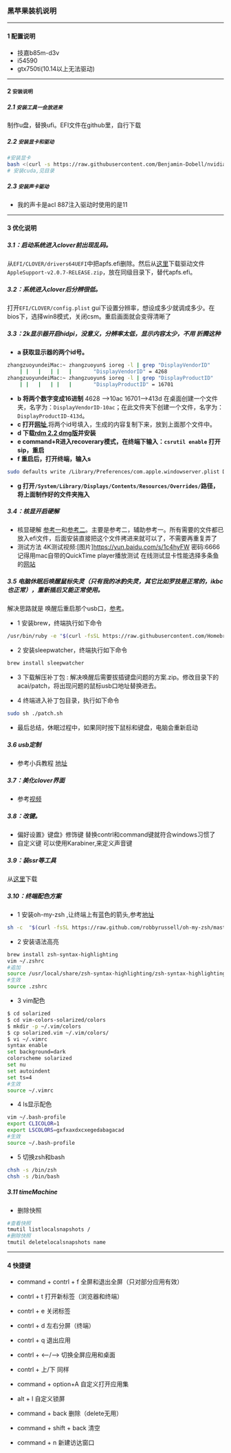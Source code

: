 ### 黑苹果装机说明
---
#### 1  配置说明
- 技嘉b85m-d3v
- i54590
- gtx750ti(10.14以上无法驱动)
---

#### 2 `安装说明`
##### 2.1 `安装工具一会放进来`
制作u盘，替换ufi。EFI文件在github里，自行下载
##### 2.2 `安装显卡和驱动`


```bash
#安装显卡
bash <(curl -s https://raw.githubusercontent.com/Benjamin-Dobell/nvidia-update/master/nvidia-update.sh)
# 安装cuda,见目录
```
##### 2.3 `安装声卡驱动`
- 我的声卡是acl 887注入驱动时使用的是11 
---

#### 3 优化说明
##### 3.1：启动系统进入clover前出现乱码。

从`EFI/CLOVER/drivers64UEFI`中把apfs.efi删除。然后从[这里](https://github.com/acidanthera/AppleSupportPkg/releases)下载驱动文件`AppleSupport-v2.0.7-RELEASE.zip`，放在同级目录下，替代apfs.efi。

##### 3.2：系统进入clover后分辨很低。

打开`EFI/CLOVER/config.plist` gui下设置分辨率，想设成多少就调成多少。在bios下，选择win8模式，关闭csm。重启画面就会变得清晰了

##### 3.3：2k显示器开启hidpi，没意义，分辨率太低，显示内容太少，不用 折腾这种

- **a 获取显示器的两个id号。**
```bash
zhangzuoyundeiMac:~ zhangzuoyun$ ioreg -l | grep "DisplayVendorID"
    | |   |   | |   |       "DisplayVendorID" = 4268
zhangzuoyundeiMac:~ zhangzuoyun$ ioreg -l | grep "DisplayProductID"
    | |   |   | |   |       "DisplayProductID" = 16701
 ```
 - **b 将两个数字变成16进制**
 4628  -->10ac
 16701-->413d
在桌面创建一个文件夹，名字为：`DisplayVendorID-10ac`；在此文件夹下创建一个文件，名字为：`DisplayProductID-413d`。
- **c 打开[网址](https://comsysto.github.io/Display-Override-PropertyList-File-Parser-and-Generator-with-HiDPI-Support-For-Scaled-Resolutions/)**,将两个id号填入，生成的内容复制下来，放到上面那个文件中。
-  **d 下载[rdm 2.2 dmg版](http://avi.alkalay.net/software/RDM/)并安装**
- **e command+R进入recoverary模式，在终端下输入：`csrutil enable` 打开sip，重启**
- **f 重启后，打开终端，输入s**
```bash
sudo defaults write /Library/Preferences/com.apple.windowserver.plist DisplayResolutionEnabled -bool true
```
- **g 打开`/System/Library/Displays/Contents/Resources/Overrides/`路径，将上面制作好的文件夹拖入**

##### 3.4：核显开启硬解

- 核显硬解  [参考一](http://bbs.pcbeta.com/viewthread-1785873-1-3.html)和[参考二](http://bbs.pcbeta.com/viewthread-1778305-1-1.html)。主要是参考二，辅助参考一。所有需要的文件都已放入efi文件，后面安装直接把这个文件拷进来就可以了，不需要再重复弄了
- 测试方法  4K测试视频:[图片]https://yun.baidu.com/s/1c4hyFW 密码:6666  记得用mac自带的QuickTime player播放测试
在线测试显卡性能选择多条鱼的[网站](https://testdrive-archive.azurewebsites.net/Performance/FishIETank/)

##### 3.5 电脑休眠后唤醒鼠标失灵（只有我的冰豹失灵，其它比如罗技是正常的，ikbc也正常），重新插后又能正常使用。

解决思路就是 唤醒后重启那个usb口，[参考](https://github.com/acai66/lenovo-miix-520-hackintosh-10.14-CLOVER)。
- 1 安装brew，终端执行如下命令
```bash
/usr/bin/ruby -e "$(curl -fsSL https://raw.githubusercontent.com/Homebrew/install/master/install)"
```
- 2 安装sleepwatcher，终端执行如下命令
```bash
brew install sleepwatcher
```
- 3 下载解压补丁包 : 解决唤醒后需要拔插键盘问题的方案.zip。修改目录下的acai/patch，将出现问题的鼠标usb口地址替换进去。

- 4 终端进入补丁包目录，执行如下命令
```bash
sudo sh ./patch.sh
```
- 最后总结，休眠过程中，如果同时按下鼠标和键盘，电脑会重新启动
#####  3.6 usb定制
- 参考小兵教程 [地址](https://blog.daliansky.net/Intel-FB-Patcher-tutorial-and-insertion-pose.html)


##### 3.7：美化clover界面
- 参考[视频](https://www.bilibili.com/video/av51121031)
##### 3.8：改键。
- 偏好设置》键盘》修饰键 替换contrl和command键就符合windows习惯了
- 自定义键 可以使用Karabiner,来定义声音键
#####  3.9：装ssr等工具

从[这里](https://github.com/qinyuhang/ShadowsocksX-NG-R/releases/tag/1.4.4-r8)下载

##### 3.10：终端配色方案
- 1 安装oh-my-zsh ,让终端上有蓝色的箭头,参考[地址](https://www.jianshu.com/p/150e9e1ac79f)
```bash
sh -c  "$(curl -fsSL https://raw.github.com/robbyrussell/oh-my-zsh/master/tools/install.sh)"

```
- 2 安装语法高亮
```bash
brew install zsh-syntax-highlighting
vim ~/.zshrc
#追加
source /usr/local/share/zsh-syntax-highlighting/zsh-syntax-highlighting.zsh
#生效 
source .zshrc
```
- 3 vim配色
```bash
$ cd solarized
$ cd vim-colors-solarized/colors
$ mkdir -p ~/.vim/colors
$ cp solarized.vim ~/.vim/colors/
$ vi ~/.vimrc
syntax enable
set background=dark
colorscheme solarized
set nu
set autoindent
set ts=4
#生效
source ~/.vimrc
```
- 4 ls显示配色
```bash
vim ~/.bash-profile
export CLICOLOR=1
export LSCOLORS=gxfxaxdxcxegedabagacad
#生效
source ~/.bash-profile
```
- 5 切换zsh和bash
```bash
chsh -s /bin/zsh
chsh -s /bin/bash

```
##### 3.11 timeMachine
- 删除快照
```bash
#查看快照
tmutil listlocalsnapshots /
#删除快照
tmutil deletelocalsnapshots name
```
---
#### 4 快捷键
- command + contrl + f   全屏和退出全屏（只对部分应用有效）
- contrl + t  打开新标签（浏览器和终端）
- contrl + e 关闭标签
- contrl + d  左右分屏（终端） 
- contrl + q 退出应用

- contrl + <--/--> 切换全屏应用和桌面
- contrl + 上/下  同样
- command + option+A 自定义打开应用集
- alt + l  自定义锁屏

- command + back 删除（delete无用）
- command + shift + back  清空
- command + n  新建访达窗口